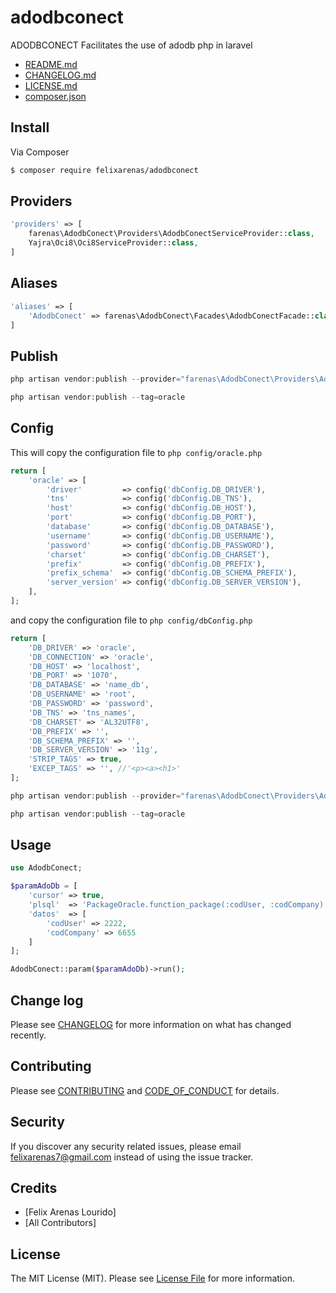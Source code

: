 # adodbconect
ADODBCONECT Facilitates the use of adodb php in laravel

- [README.md](README.md)
- [CHANGELOG.md](CHANGELOG.md)
- [LICENSE.md](LICENSE.md)
- [composer.json](composer.json) 

## Install

Via Composer

``` bash
$ composer require felixarenas/adodbconect
```

## Providers

``` php
'providers' => [
    farenas\AdodbConect\Providers\AdodbConectServiceProvider::class,
    Yajra\Oci8\Oci8ServiceProvider::class,
]
```

## Aliases

``` php
'aliases' => [
    'AdodbConect' => farenas\AdodbConect\Facades\AdodbConectFacade::class,
]
```

## Publish

``` php
php artisan vendor:publish --provider="farenas\AdodbConect\Providers\AdodbConectServiceProvider"

php artisan vendor:publish --tag=oracle
```

## Config

This will copy the configuration file to ``` php config/oracle.php ```

``` php
return [
    'oracle' => [
        'driver'         => config('dbConfig.DB_DRIVER'),
        'tns'            => config('dbConfig.DB_TNS'),
        'host'           => config('dbConfig.DB_HOST'),
        'port'           => config('dbConfig.DB_PORT'),
        'database'       => config('dbConfig.DB_DATABASE'),
        'username'       => config('dbConfig.DB_USERNAME'),
        'password'       => config('dbConfig.DB_PASSWORD'),
        'charset'        => config('dbConfig.DB_CHARSET'),
        'prefix'         => config('dbConfig.DB_PREFIX'),
        'prefix_schema'  => config('dbConfig.DB_SCHEMA_PREFIX'),
        'server_version' => config('dbConfig.DB_SERVER_VERSION'),
    ],
];
```

and copy the configuration file to ``` php config/dbConfig.php ```

``` php
return [
    'DB_DRIVER' => 'oracle',
    'DB_CONNECTION' => 'oracle',
    'DB_HOST' => 'localhost',
    'DB_PORT' => '1070',
    'DB_DATABASE' => 'name_db',
    'DB_USERNAME' => 'root',
    'DB_PASSWORD' => 'password',
    'DB_TNS' => 'tns_names',
    'DB_CHARSET' => 'AL32UTF8',
    'DB_PREFIX' => '',
    'DB_SCHEMA_PREFIX' => '',
    'DB_SERVER_VERSION' => '11g',
    'STRIP_TAGS' => true,
    'EXCEP_TAGS' => '', //'<p><a><h1>'
];
```

``` php
php artisan vendor:publish --provider="farenas\AdodbConect\Providers\AdodbConectServiceProvider"

php artisan vendor:publish --tag=oracle
```

## Usage

``` php
use AdodbConect;

$paramAdoDb = [
    'cursor' => true,
    'plsql'  => 'PackageOracle.function_package(:codUser, :codCompany);',
    'datos'  => [
        'codUser' => 2222,
        'codCompany' => 6655
    ]
];

AdodbConect::param($paramAdoDb)->run();
```

## Change log

Please see [CHANGELOG](CHANGELOG.md) for more information on what has changed recently.

## Contributing

Please see [CONTRIBUTING](CONTRIBUTING.md) and [CODE_OF_CONDUCT](CODE_OF_CONDUCT.md) for details.

## Security

If you discover any security related issues, please email felixarenas7@gmail.com instead of using the issue tracker.

## Credits

- [Felix Arenas Lourido]
- [All Contributors]

## License

The MIT License (MIT). Please see [License File](LICENSE.md) for more information.